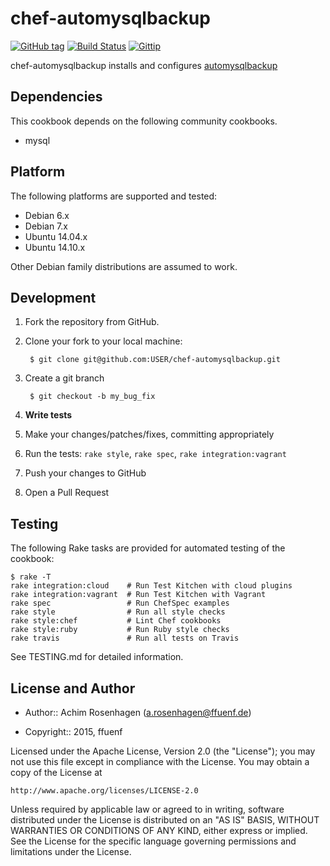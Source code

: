 chef-automysqlbackup
====================
[![GitHub tag](http://img.shields.io/github/tag/ffuenf/chef-automysqlbackup.svg)][tag]
[![Build Status](http://img.shields.io/travis/ffuenf/chef-automysqlbackup.svg)][travis]
[![Gittip](http://img.shields.io/gittip/arosenhagen.svg)][gittip]

[tag]: https://github.com/ffuenf/chef-automysqlbackup/tags
[travis]: https://travis-ci.org/ffuenf/chef-automysqlbackup
[gittip]: https://www.gittip.com/arosenhagen

chef-automysqlbackup installs and configures [automysqlbackup](http://sourceforge.net/projects/automysqlbackup/)

Dependencies
------------

This cookbook depends on the following community cookbooks.

* mysql

Platform
--------

The following platforms are supported and tested:

* Debian 6.x
* Debian 7.x
* Ubuntu 14.04.x
* Ubuntu 14.10.x

Other Debian family distributions are assumed to work.

Development
-----------
1. Fork the repository from GitHub.
2. Clone your fork to your local machine:

        $ git clone git@github.com:USER/chef-automysqlbackup.git

3. Create a git branch

        $ git checkout -b my_bug_fix

4. **Write tests**
5. Make your changes/patches/fixes, committing appropriately
6. Run the tests: `rake style`, `rake spec`, `rake integration:vagrant`
7. Push your changes to GitHub
8. Open a Pull Request

Testing
-------

The following Rake tasks are provided for automated testing of the cookbook:

```
$ rake -T
rake integration:cloud    # Run Test Kitchen with cloud plugins
rake integration:vagrant  # Run Test Kitchen with Vagrant
rake spec                 # Run ChefSpec examples
rake style                # Run all style checks
rake style:chef           # Lint Chef cookbooks
rake style:ruby           # Run Ruby style checks
rake travis               # Run all tests on Travis
```
See TESTING.md for detailed information.

License and Author
------------------

- Author:: Achim Rosenhagen (<a.rosenhagen@ffuenf.de>)

- Copyright:: 2015, ffuenf

Licensed under the Apache License, Version 2.0 (the "License");
you may not use this file except in compliance with the License.
You may obtain a copy of the License at

    http://www.apache.org/licenses/LICENSE-2.0

Unless required by applicable law or agreed to in writing, software
distributed under the License is distributed on an "AS IS" BASIS,
WITHOUT WARRANTIES OR CONDITIONS OF ANY KIND, either express or implied.
See the License for the specific language governing permissions and
limitations under the License.
